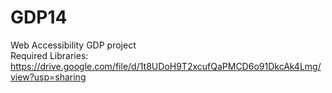 # GDP14
Web Accessibility GDP project<br />
Required Libraries: https://drive.google.com/file/d/1t8UDoH9T2xcufQaPMCD6o91DkcAk4Lmg/view?usp=sharing